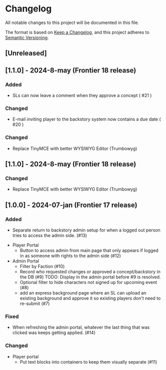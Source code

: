 # Changelog

All notable changes to this project will be documented in this file.

The format is based on [Keep a Changelog](https://keepachangelog.com/en/1.0.0/),
and this project adheres to [Semantic Versioning](https://semver.org/spec/v2.0.0.html).

## [Unreleased]

## [1.1.0] - 2024-8-may (Frontier 18 release)
### Added
- SLs can now leave a comment when they approve a concept ( #21 )

### Changed
- E-mail inviting player to the backstory system now contains a due date ( #20 )

### Changed 
 - Replace TinyMCE with better WYSIWYG Editor (Trumbowyg)

## [1.1.0] - 2024-8-may (Frontier 18 release)

### Changed 
 - Replace TinyMCE with better WYSIWYG Editor (Trumbowyg)

## [1.0.0] - 2024-07-jan (Frontier 17 release)

### Added

- Separate return to backstory admin setup for when a logged out person tries to access the admin side. (#13)
* Player Portal 
    - Button to access admin from main page that only appears if logged in as someone with rights to the admin side (#12)
* Admin Portal 
    - Filter by Faction (#10)
    - Record who requested changes or approved a concept/backstory in the DB (#9)
        TODO: Display in the admin portal before #9 is resolved.
    - Optional filter to hide characters not signed up for upcoming event (#8)
    - add an express background page where an SL can upload an existing background and approve it so existing players don't need to re-submit (#7)

### Fixed

- When refreshing the admin portal, whatever the last thing that was clicked was keeps getting applied. (#14)

### Changed

* Player portal
    - Put text blocks into containers to keep them visually separate (#11)


